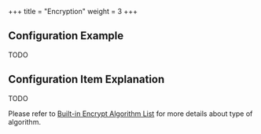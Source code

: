 +++
title = "Encryption"
weight = 3
+++

## Configuration Example

TODO

## Configuration Item Explanation

TODO

Please refer to [Built-in Encrypt Algorithm List](/en/user-manual/shardingsphere-jdbc/configuration/built-in-algorithm/encrypt) for more details about type of algorithm.

